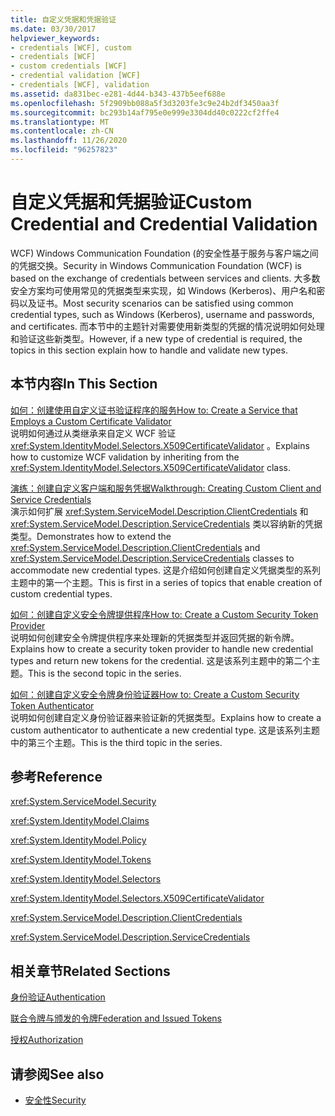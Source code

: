 ```yaml
---
title: 自定义凭据和凭据验证
ms.date: 03/30/2017
helpviewer_keywords:
- credentials [WCF], custom
- credentials [WCF]
- custom credentials [WCF]
- credential validation [WCF]
- credentials [WCF], validation
ms.assetid: da831bec-e281-4d44-b343-437b5eef688e
ms.openlocfilehash: 5f2909bb088a5f3d3203fe3c9e24b2df3450aa3f
ms.sourcegitcommit: bc293b14af795e0e999e3304dd40c0222cf2ffe4
ms.translationtype: MT
ms.contentlocale: zh-CN
ms.lasthandoff: 11/26/2020
ms.locfileid: "96257823"
---
```

# <a name="custom-credential-and-credential-validation"></a><span data-ttu-id="eca07-102">自定义凭据和凭据验证</span><span class="sxs-lookup"><span data-stu-id="eca07-102">Custom Credential and Credential Validation</span></span>

<span data-ttu-id="eca07-103">WCF) Windows Communication Foundation (的安全性基于服务与客户端之间的凭据交换。</span><span class="sxs-lookup"><span data-stu-id="eca07-103">Security in Windows Communication Foundation (WCF) is based on the exchange of credentials between services and clients.</span></span> <span data-ttu-id="eca07-104">大多数安全方案均可使用常见的凭据类型来实现，如 Windows (Kerberos)、用户名和密码以及证书。</span><span class="sxs-lookup"><span data-stu-id="eca07-104">Most security scenarios can be satisfied using common credential types, such as Windows (Kerberos), username and passwords, and certificates.</span></span> <span data-ttu-id="eca07-105">而本节中的主题针对需要使用新类型的凭据的情况说明如何处理和验证这些新类型。</span><span class="sxs-lookup"><span data-stu-id="eca07-105">However, if a new type of credential is required, the topics in this section explain how to handle and validate new types.</span></span>  
  
## <a name="in-this-section"></a><span data-ttu-id="eca07-106">本节内容</span><span class="sxs-lookup"><span data-stu-id="eca07-106">In This Section</span></span>  

 [<span data-ttu-id="eca07-107">如何：创建使用自定义证书验证程序的服务</span><span class="sxs-lookup"><span data-stu-id="eca07-107">How to: Create a Service that Employs a Custom Certificate Validator</span></span>](how-to-create-a-service-that-employs-a-custom-certificate-validator.md)  
 <span data-ttu-id="eca07-108">说明如何通过从类继承来自定义 WCF 验证 <xref:System.IdentityModel.Selectors.X509CertificateValidator> 。</span><span class="sxs-lookup"><span data-stu-id="eca07-108">Explains how to customize WCF validation by inheriting from the <xref:System.IdentityModel.Selectors.X509CertificateValidator> class.</span></span>  
  
 [<span data-ttu-id="eca07-109">演练：创建自定义客户端和服务凭据</span><span class="sxs-lookup"><span data-stu-id="eca07-109">Walkthrough: Creating Custom Client and Service Credentials</span></span>](walkthrough-creating-custom-client-and-service-credentials.md)  
 <span data-ttu-id="eca07-110">演示如何扩展 <xref:System.ServiceModel.Description.ClientCredentials> 和 <xref:System.ServiceModel.Description.ServiceCredentials> 类以容纳新的凭据类型。</span><span class="sxs-lookup"><span data-stu-id="eca07-110">Demonstrates how to extend the <xref:System.ServiceModel.Description.ClientCredentials> and <xref:System.ServiceModel.Description.ServiceCredentials> classes to accommodate new credential types.</span></span> <span data-ttu-id="eca07-111">这是介绍如何创建自定义凭据类型的系列主题中的第一个主题。</span><span class="sxs-lookup"><span data-stu-id="eca07-111">This is first in a series of topics that enable creation of custom credential types.</span></span>  
  
 [<span data-ttu-id="eca07-112">如何：创建自定义安全令牌提供程序</span><span class="sxs-lookup"><span data-stu-id="eca07-112">How to: Create a Custom Security Token Provider</span></span>](how-to-create-a-custom-security-token-provider.md)  
 <span data-ttu-id="eca07-113">说明如何创建安全令牌提供程序来处理新的凭据类型并返回凭据的新令牌。</span><span class="sxs-lookup"><span data-stu-id="eca07-113">Explains how to create a security token provider to handle new credential types and return new tokens for the credential.</span></span> <span data-ttu-id="eca07-114">这是该系列主题中的第二个主题。</span><span class="sxs-lookup"><span data-stu-id="eca07-114">This is the second topic in the series.</span></span>  
  
 [<span data-ttu-id="eca07-115">如何：创建自定义安全令牌身份验证器</span><span class="sxs-lookup"><span data-stu-id="eca07-115">How to: Create a Custom Security Token Authenticator</span></span>](how-to-create-a-custom-security-token-authenticator.md)  
 <span data-ttu-id="eca07-116">说明如何创建自定义身份验证器来验证新的凭据类型。</span><span class="sxs-lookup"><span data-stu-id="eca07-116">Explains how to create a custom authenticator to authenticate a new credential type.</span></span> <span data-ttu-id="eca07-117">这是该系列主题中的第三个主题。</span><span class="sxs-lookup"><span data-stu-id="eca07-117">This is the third topic in the series.</span></span>  
  
## <a name="reference"></a><span data-ttu-id="eca07-118">参考</span><span class="sxs-lookup"><span data-stu-id="eca07-118">Reference</span></span>  

 <xref:System.ServiceModel.Security>  
  
 <xref:System.IdentityModel.Claims>  
  
 <xref:System.IdentityModel.Policy>  
  
 <xref:System.IdentityModel.Tokens>  
  
 <xref:System.IdentityModel.Selectors>  
  
 <xref:System.IdentityModel.Selectors.X509CertificateValidator>  
  
 <xref:System.ServiceModel.Description.ClientCredentials>  
  
 <xref:System.ServiceModel.Description.ServiceCredentials>  
  
## <a name="related-sections"></a><span data-ttu-id="eca07-119">相关章节</span><span class="sxs-lookup"><span data-stu-id="eca07-119">Related Sections</span></span>  

 [<span data-ttu-id="eca07-120">身份验证</span><span class="sxs-lookup"><span data-stu-id="eca07-120">Authentication</span></span>](../feature-details/authentication-in-wcf.md)  
  
 [<span data-ttu-id="eca07-121">联合令牌与颁发的令牌</span><span class="sxs-lookup"><span data-stu-id="eca07-121">Federation and Issued Tokens</span></span>](../feature-details/federation-and-issued-tokens.md)  
  
 [<span data-ttu-id="eca07-122">授权</span><span class="sxs-lookup"><span data-stu-id="eca07-122">Authorization</span></span>](../feature-details/authorization-in-wcf.md)  
  
## <a name="see-also"></a><span data-ttu-id="eca07-123">请参阅</span><span class="sxs-lookup"><span data-stu-id="eca07-123">See also</span></span>

- [<span data-ttu-id="eca07-124">安全性</span><span class="sxs-lookup"><span data-stu-id="eca07-124">Security</span></span>](../feature-details/security.md)
